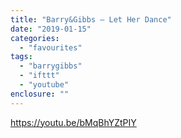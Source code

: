```yaml
---
title: "Barry&Gibbs – Let Her Dance"
date: "2019-01-15"
categories: 
  - "favourites"
tags: 
  - "barrygibbs"
  - "ifttt"
  - "youtube"
enclosure: ""
---
```


https://youtu.be/bMqBhYZtPIY
